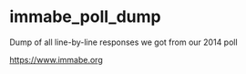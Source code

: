 # immabe_poll_dump
Dump of all line-by-line responses we got from our 2014 poll

https://www.immabe.org
